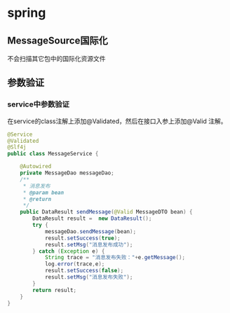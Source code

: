 # spring

## MessageSource国际化

不会扫描其它包中的国际化资源文件

## 参数验证
### service中参数验证
在service的class注解上添加@Validated，然后在接口入参上添加@Valid 注解。

```java
@Service
@Validated
@Slf4j
public class MessageService {

    @Autowired
    private MessageDao messageDao;
    /**
     * 消息发布
     * @param bean
     * @return
     */
    public DataResult sendMessage(@Valid MessageDTO bean) {
        DataResult result =  new DataResult();
        try {
            messageDao.sendMessage(bean);
            result.setSuccess(true);
            result.setMsg("消息发布成功");
        } catch (Exception e) {
            String trace = "消息发布失败："+e.getMessage();
            log.error(trace,e);
            result.setSuccess(false);
            result.setMsg("消息发布失败");
        }
        return result;
    }
}
```
